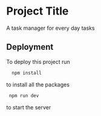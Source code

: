 

# Project Title

A task manager for every day tasks

## Deployment

To deploy this project run

```bash
  npm install
```
 to install all the packages

 ```bash
  npm run dev
```
 to start the server 